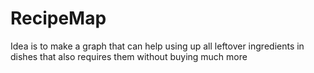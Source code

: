 # RecipeMap
Idea is to make a graph that can help using up all leftover ingredients in dishes that also requires them without buying much more
